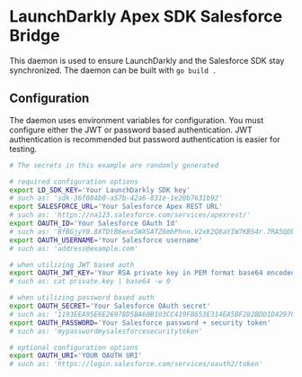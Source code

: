 # LaunchDarkly Apex SDK Salesforce Bridge

This daemon is used to ensure LaunchDarkly and the Salesforce SDK stay synchronized. The daemon can be built with `go build .`

## Configuration

The daemon uses environment variables for configuration. You must configure either the JWT or password based authentication.
JWT authentication is recommended but password authentication is easier for testing.

```bash
# The secrets in this example are randomly generated

# required configuration options
export LD_SDK_KEY='Your LaunchDarkly SDK key'
# such as: 'sdk-36f084b0-a57b-42a6-831e-1e20b7631b92'
export SALESFORCE_URL='Your Salesforce Apex REST URL'
# such as: 'https://na123.salesforce.com/services/apexrest/'
export OAUTH_ID='Your Salesforce OAuth Id'
# such as: 'BfBGjyY0.8XTDtB6enx5WXSATZ6mhPhnn.V2xK2Q8aYIW7KBS4r.7RA5QDbhaVOc4swvGZUqao-4X2S6Z-MdP'
export OAUTH_USERNAME='Your Salesforce username'
# such as: 'address@example.com'

# when utilizing JWT based auth
export OAUTH_JWT_KEY='Your RSA private key in PEM format base64 encoded'
# such as: cat private.key | base64 -w 0

# when utilizing password based auth
export OAUTH_SECRET='Your Salesforce OAuth secret'
# such as: '1193EEA95E6E26978D5BA60B103CC419FB653E314EA5BF282BDD1D429769685E'
export OAUTH_PASSWORD='Your Salesforce password + security token'
# such as: 'mypasswordmysalesforcesecuritytoken'

# optional configuration options
export OAUTH_URI='YOUR OAUTH URI'
# such as: 'https://login.salesforce.com/services/oauth2/token'
```